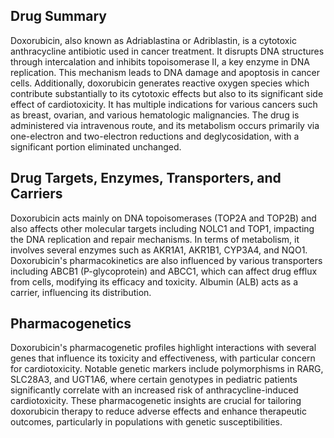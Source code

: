 ## Drug Summary
Doxorubicin, also known as Adriablastina or Adriblastin, is a cytotoxic anthracycline antibiotic used in cancer treatment. It disrupts DNA structures through intercalation and inhibits topoisomerase II, a key enzyme in DNA replication. This mechanism leads to DNA damage and apoptosis in cancer cells. Additionally, doxorubicin generates reactive oxygen species which contribute substantially to its cytotoxic effects but also to its significant side effect of cardiotoxicity. It has multiple indications for various cancers such as breast, ovarian, and various hematologic malignancies. The drug is administered via intravenous route, and its metabolism occurs primarily via one-electron and two-electron reductions and deglycosidation, with a significant portion eliminated unchanged.

## Drug Targets, Enzymes, Transporters, and Carriers
Doxorubicin acts mainly on DNA topoisomerases (TOP2A and TOP2B) and also affects other molecular targets including NOLC1 and TOP1, impacting the DNA replication and repair mechanisms. In terms of metabolism, it involves several enzymes such as AKR1A1, AKR1B1, CYP3A4, and NQO1. Doxorubicin's pharmacokinetics are also influenced by various transporters including ABCB1 (P-glycoprotein) and ABCC1, which can affect drug efflux from cells, modifying its efficacy and toxicity. Albumin (ALB) acts as a carrier, influencing its distribution.

## Pharmacogenetics
Doxorubicin's pharmacogenetic profiles highlight interactions with several genes that influence its toxicity and effectiveness, with particular concern for cardiotoxicity. Notable genetic markers include polymorphisms in RARG, SLC28A3, and UGT1A6, where certain genotypes in pediatric patients significantly correlate with an increased risk of anthracycline-induced cardiotoxicity. These pharmacogenetic insights are crucial for tailoring doxorubicin therapy to reduce adverse effects and enhance therapeutic outcomes, particularly in populations with genetic susceptibilities.